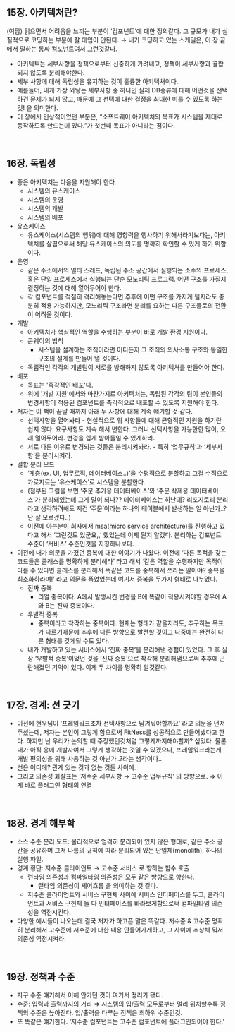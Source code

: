## 15장. 아키텍처란?

(여담) 읽으면서 어려움을 느끼는 부분이 ‘컴포넌트’에 대한 정의같다. 그 규모가 내가 실질적으로 코딩하는 부분에 잘 대입이 안된다. → 내가 코딩하고 있는 스케일은, 이 장 끝에서 말하는 통짜 컴포넌트여서 그런것같다.

- 아키텍트는 세부사항을 정책으로부터 신중하게 가려내고, 정책이 세부사항과 결합되지 않도록 분리해야한다.
- 세부 사항에 대해 독립성을 유지하는 것이 훌륭한 아키텍처이다.
- 예를들어, 내게 가장 와닿는 세부사항 중 하나인 실제 DB종류에 대해 어떤것을 선택하건 문제가 되지 않고, 때문에 그 선택에 대한 결정을 최대한 미룰 수 있도록 하는것! 을 의미한다.
- 이 장에서 인상적이었던 부분은, “소프트웨어 아키텍처의 목표가 시스템을 제대로 동작하도록 만드는데 있다.”가 첫번째 목표가 아니라는 점이다.

<br>

## 16장. 독립성

- 좋은 아키텍처는 다음을 지원해야 한다.
    - 시스템의 유스케이스
    - 시스템의 운영
    - 시스템의 개발
    - 시스템의 배포
- 유스케이스
    - 유스케이스(시스템의 행위)에 대해 영향력을 행사하기 위해서라기보다는, 아키텍처를 살핌으로써 해당 유스케이스의 의도를 명확히 확인할 수 있게 하기 위함이다.
- 운영
    - 같은 주소에서의 멀티 스레드, 독립된 주소 공간에서 실행되는 소수의 프로세스, 혹은 단일 프로세스에서 실행되는 단순 모노리틱 프로그램. 어떤 구조를 가질지 결정하는 것에 대해 열어두어야 한다.
    - 각 컴포넌트를 적절히 격리해놓는다면 추후에 어떤 구조를 가지게 될지라도 충분히 적용 가능하지만, 모노리틱 구조라면 분리를 요하는 다른 구조들로의 전환이 어려울 것이다.
- 개발
    - 아키텍처가 핵심적인 역할을 수행하는 부분이 바로 개발 환경 지원이다.
    - 콘웨이의 법칙
        - 시스템을 설계하는 조직이라면 어디든지 그 조직의 의사소통 구조와 동일한 구조의 설계를 만들어 낼 것이다.
    - 독립적인 각각의 개발팀이 서로를 방해하지 않도록 아키텍처를 만들어야 한다.
- 배포
    - 목표는 '즉각적인 배포'다.
    - 위에 '개발 지원'에서와 마찬가지로 아키텍처는, 독립된 각각의 팀이 본인들의 변경사항이 적용된 컴포넌트를 즉각적으로 배포할 수 있도록 지원해야 한다.
- 저자는 이 책이 끝날 때까지 아래 두 사항에 대해 계속 얘기할 것 같다.
    - 선택사항을 열어놔라 - 현실적으로 위 사항들에 대해 균형적인 지원을 하기란 쉽지 않다. 요구사항도 계속 해서 변한다. 그러니 선택사항을 가능한한 많이, 오래 열어두어라. 변경을 쉽게 받아들일 수 있게하라.
    - 서로 다른 이유로 변경되는 것들은 분리시켜놔라. - 특히 ‘업무규칙’과 ‘세부사항’을 분리시켜라.
- 결합 분리 모드
    - ‘계층(ex. UI, 업무로직, 데이터베이스..)’을 수평적으로 분할하고 그걸 수직으로 가로지르는 ‘유스케이스’로 시스템을 분할한다.
    - (첨부된 그림을 보면 ‘주문 추가용 데이터베이스’와 ‘주문 삭제용 데이터베이스’가 분리돼있는데 그게 말이 되나?? 데이터베이스는 하난데? 리포지토리 분리라고 생각하려해도 저건 ‘주문’이라는 하나의 테이블에서 발생하는 일 아닌가..? 난 잘 모르겠다..)
    - 이전에 아는분이 회사에서 msa(micro service architecture)를 진행하고 있다고 해서 ‘그런것도 있군요,,’ 했었는데 이제 뭔지 알겠다. 분리하는 컴포넌트 수준이 ‘서비스’ 수준인것을 지칭하나보다.
- 이전에 내가 의문을 가졌던 중복에 대한 이야기가 나왔다. 이전에 ‘다른 목적을 갖는 코드들은 클래스를 명확하게 분리해라’ 라고 해서 ‘같은 역할을 수행하지만 목적이 다를 수 있다면 클래스를 분리해서 똑같은 코드를 중복해서 쓰라는 말이야? 중복을 최소화하라며!’ 라고 의문을 품었었는데 여기서 중복을 두가지 형태로 나누었다.
    - 진짜 중복
        - 리얼 중복이다. A에서 발생시킨 변경을 B에 똑같이 적용시켜야할 경우에 A와 B는 진짜 중복이다.
    - 우발적 중복
        - 중복이라고 착각하는 중복이다. 현재는 형태가 같을지라도, 추구하는 목표가 다르기때문에 추후에 다른 방향으로 발전할 것이고 나중에는 완전히 다른 형태를 갖게될 수도 있다.
    - 내가 개발하고 있는 서비스에서 ‘진짜 중복’을 분리해낸 경험이 있었다. 그 후 실상 ‘우발적 중복’이었던 것을 ‘진짜 중복’으로 착각해 분리해냄으로써 추후에 곤란해졌던 기억이 있다. 이제 두 차이를 명확히 알것같다.

<br>

## 17장. 경계: 선 긋기

- 이전에 현우님이 ‘프레임워크조차 선택사항으로 남겨둬야할까요’ 라고 의문을 던져주셨는데, 저자는 본인이 그렇게 함으로써 FitNess를 성공적으로 만들어냈다고 한다. 하지만 난 우리가 논의할 때 주장했던것처럼 그렇게까지해야할까? 싶었다. 물론 내가 아직 응애 개발자여서 그렇게 생각하는 것일 수 있겠으나, 프레임워크라는게 개발 편의성을 위해 사용하는 것 아닌가..?라는 생각이다..
- 선은 어디에?  관계 있는 것과 없는 것들 사이에.
- 그리고 의존성 화살표는 ‘저수준 세부사항 → 고수준 업무규칙’ 의 방향으로. ⇒ 이게 바로 플러그인 형태의 연결

<br>

## 18장. 경계 해부학

- 소스 수준 분리 모드: 물리적으로 엄격히 분리되어 있지 않은 형태로, 같은 주소 공간을 공유하며 그저 나름의 규칙에 따라 분리되어 있는 단일체(monolith). 하나의 실행 파일.
- 경계 횡단: 저수준 클라이언트 → 고수준 서비스 로 향하는 함수 호출
    - 런타임 의존성과 컴파일타임 의존성은 모두 같은 방향으로 향한다.
        - 런타임 의존성이 제어흐름 을 의미하는 것 같다.
    - 저수준 클라이언트와 서비스 구현체 사이에 서비스 인터페이스를 두고, 클라이언트과 서비스 구현체 둘 다 인터페이스를 바라보게함으로써 컴파일타임 의존성을 역전시킨다.
- 다양한 예시들이 나오는데 결국 저자가 하고픈 말은 똑같다. 저수준 & 고수준 명확히 분리해서 고수준에 저수준에 대한 내용 안들어가게하고, 그 사이에 추상체 둬서 의존성 역전시켜라.

<br>

## 19장. 정책과 수준

- 자꾸 수준 얘기해서 이해 안가던 것이 여기서 정리가 됐다.
- 수준: 입력과 출력까지의 거리 ⇒ 시스템의 입/출력 모두로부터 멀리 위치할수록 정책의 수준은 높아진다. 입/출력을 다루는 정책은 최하위 수준인것.
- 또 똑같은 얘기한다. ‘저수준 컴포넌트는 고수준 컴포넌트에 플러그인되어야 한다.’

<br>

